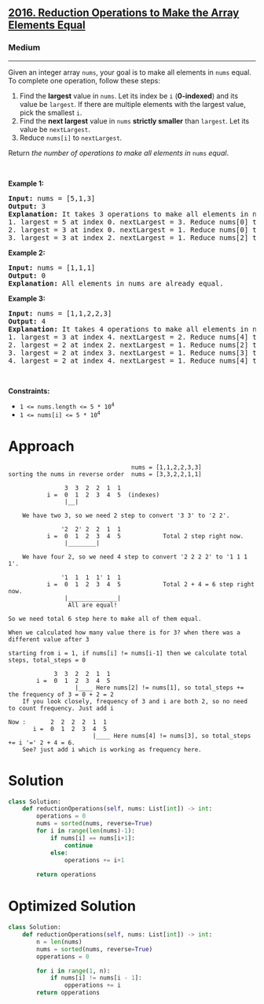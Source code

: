 <h2><a href="https://leetcode.com/problems/reduction-operations-to-make-the-array-elements-equal">2016. Reduction Operations to Make the Array Elements Equal</a></h2><h3>Medium</h3><hr><p>Given an integer array <code>nums</code>, your goal is to make all elements in <code>nums</code> equal. To complete one operation, follow these steps:</p>

<ol>
	<li>Find the <strong>largest</strong> value in <code>nums</code>. Let its index be <code>i</code> (<strong>0-indexed</strong>) and its value be <code>largest</code>. If there are multiple elements with the largest value, pick the smallest <code>i</code>.</li>
	<li>Find the <strong>next largest</strong> value in <code>nums</code> <strong>strictly smaller</strong> than <code>largest</code>. Let its value be <code>nextLargest</code>.</li>
	<li>Reduce <code>nums[i]</code> to <code>nextLargest</code>.</li>
</ol>

<p>Return <em>the number of operations to make all elements in </em><code>nums</code><em> equal</em>.</p>

<p>&nbsp;</p>
<p><strong class="example">Example 1:</strong></p>

<pre>
<strong>Input:</strong> nums = [5,1,3]
<strong>Output:</strong> 3
<strong>Explanation:</strong>&nbsp;It takes 3 operations to make all elements in nums equal:
1. largest = 5 at index 0. nextLargest = 3. Reduce nums[0] to 3. nums = [<u>3</u>,1,3].
2. largest = 3 at index 0. nextLargest = 1. Reduce nums[0] to 1. nums = [<u>1</u>,1,3].
3. largest = 3 at index 2. nextLargest = 1. Reduce nums[2] to 1. nums = [1,1,<u>1</u>].
</pre>

<p><strong class="example">Example 2:</strong></p>

<pre>
<strong>Input:</strong> nums = [1,1,1]
<strong>Output:</strong> 0
<strong>Explanation:</strong>&nbsp;All elements in nums are already equal.
</pre>

<p><strong class="example">Example 3:</strong></p>

<pre>
<strong>Input:</strong> nums = [1,1,2,2,3]
<strong>Output:</strong> 4
<strong>Explanation:</strong>&nbsp;It takes 4 operations to make all elements in nums equal:
1. largest = 3 at index 4. nextLargest = 2. Reduce nums[4] to 2. nums = [1,1,2,2,<u>2</u>].
2. largest = 2 at index 2. nextLargest = 1. Reduce nums[2] to 1. nums = [1,1,<u>1</u>,2,2].
3. largest = 2 at index 3. nextLargest = 1. Reduce nums[3] to 1. nums = [1,1,1,<u>1</u>,2].
4. largest = 2 at index 4. nextLargest = 1. Reduce nums[4] to 1. nums = [1,1,1,1,<u>1</u>].
</pre>

<p>&nbsp;</p>
<p><strong>Constraints:</strong></p>

<ul>
	<li><code>1 &lt;= nums.length &lt;= 5 * 10<sup>4</sup></code></li>
	<li><code>1 &lt;= nums[i] &lt;= 5 * 10<sup>4</sup></code></li>
</ul>


# Approach
```
                                   nums = [1,1,2,2,3,3]
sorting the nums in reverse order  nums = [3,3,2,2,1,1]

                3  3  2  2  1  1
           i =  0  1  2  3  4  5  (indexes)
                |__|
    
    We have two 3, so we need 2 step to convert '3 3' to '2 2'. 

               '2  2' 2  2  1  1
           i =  0  1  2  3  4  5            Total 2 step right now.
                |________|
 
    We have four 2, so we need 4 step to convert '2 2 2 2' to '1 1 1 1'.
   
               '1  1  1  1' 1  1
           i =  0  1  2  3  4  5            Total 2 + 4 = 6 step right now.
                |______________|
                 All are equal!

So we need total 6 step here to make all of them equal.

When we calculated how many value there is for 3? when there was a different value after 3

starting from i = 1, if nums[i] != nums[i-1] then we calculate total steps, total_steps = 0
   
             3  3  2  2  1  1
        i =  0  1  2  3  4  5 
                   |____ Here nums[2] != nums[1], so total_steps += the frequency of 3 = 0 + 2 = 2
    If you look closely, frequency of 3 and i are both 2, so no need to count frequency. Just add i

Now :       2  2  2  2  1  1  
       i =  0  1  2  3  4  5
                        |____ Here nums[4] != nums[3], so total_steps += i '=' 2 + 4 = 6.
    See? just add i which is working as frequency here. 
```

# Solution
```python
class Solution:
    def reductionOperations(self, nums: List[int]) -> int:
        operations = 0
        nums = sorted(nums, reverse=True)
        for i in range(len(nums)-1):
            if nums[i] == nums[i+1]:
                continue
            else:
                operations += i+1
        
        return operations
```

# Optimized Solution 
```python 
class Solution:
    def reductionOperations(self, nums: List[int]) -> int:
        n = len(nums)
        nums = sorted(nums, reverse=True)
        opperations = 0

        for i in range(1, n):
            if nums[i] != nums[i - 1]:
                opperations += i
        return opperations
```
